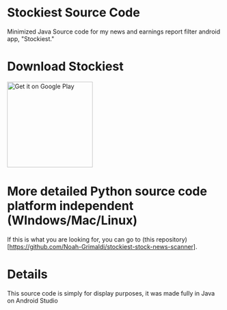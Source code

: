 # Stockiest Source Code
Minimized Java Source code for my news and earnings report filter android app, "Stockiest."

# Download Stockiest
<a href="https://play.google.com/store/apps/details?id=com.noah.stockiest" target="_blank">
  <img src="https://play.google.com/intl/en_us/badges/images/generic/en_badge_web_generic.png" alt="Get it on Google Play" width="200">
</a>

# More detailed Python source code platform independent (WIndows/Mac/Linux)
If this is what you are looking for, you can go to (this repository)[https://github.com/Noah-Grimaldi/stockiest-stock-news-scanner].

# Details
This source code is simply for display purposes, it was made fully in Java on Android Studio

